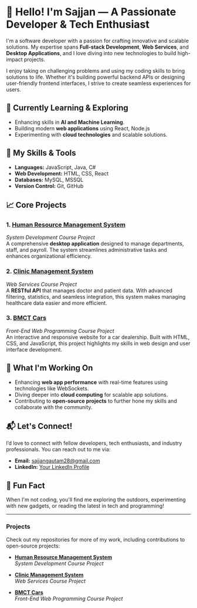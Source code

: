 # 👋 Hello! I'm Sajjan — A Passionate Developer & Tech Enthusiast

I'm a software developer with a passion for crafting innovative and scalable solutions. My expertise spans **Full-stack Development**, **Web Services**, and **Desktop Applications**, and I love diving into new technologies to build high-impact projects.

I enjoy taking on challenging problems and using my coding skills to bring solutions to life. Whether it's building powerful backend APIs or designing user-friendly frontend interfaces, I strive to create seamless experiences for users.

## 🌱 Currently Learning & Exploring
- Enhancing skills in **AI and Machine Learning**.
- Building modern **web applications** using React, Node.js
- Experimenting with **cloud technologies** and scalable solutions.

## 💼 My Skills & Tools
- **Languages:** JavaScript, Java, C#
- **Web Development:** HTML, CSS, React
- **Databases:** MySQL, MSSQL
- **Version Control:** Git, GitHub

## 📈 Core Projects

### 1. **[Human Resource Management System](https://github.com/sajjan15/System-Development.git)**  
*System Development Course Project*  
A comprehensive **desktop application** designed to manage departments, staff, and payroll. The system streamlines administrative tasks and enhances organizational efficiency.

### 2. **[Clinic Management System](https://github.com/sajjan15/Web-Services.git)**  
*Web Services Course Project*  
A **RESTful API** that manages doctor and patient data. With advanced filtering, statistics, and seamless integration, this system makes managing healthcare data easier and more efficient.

### 3. **[BMCT Cars](https://github.com/sajjan15/Front-End-Web-Programming.git)**  
*Front-End Web Programming Course Project*  
An interactive and responsive website for a car dealership. Built with HTML, CSS, and JavaScript, this project highlights my skills in web design and user interface development.

## 🚀 What I'm Working On
- Enhancing **web app performance** with real-time features using technologies like WebSockets.
- Diving deeper into **cloud computing** for scalable app solutions.
- Contributing to **open-source projects** to further hone my skills and collaborate with the community.

## 📬 Let's Connect!
I’d love to connect with fellow developers, tech enthusiasts, and industry professionals. You can reach out to me via:

- **Email:** [sajjangautam28@gmail.com](mailto:sajjangautam28@gmail.com)
- **LinkedIn:** [Your LinkedIn Profile](https://www.linkedin.com/in/your-profile)

## 🌟 Fun Fact
When I'm not coding, you'll find me exploring the outdoors, experimenting with new gadgets, or reading the latest in tech and programming!

---

### Projects

Check out my repositories for more of my work, including contributions to open-source projects:

- **[Human Resource Management System](https://github.com/sajjan15/System-Development.git)**  
*System Development Course Project*

- **[Clinic Management System](https://github.com/sajjan15/Web-Services.git)**  
*Web Services Course Project*

- **[BMCT Cars](https://github.com/sajjan15/Front-End-Web-Programming.git)**  
*Front-End Web Programming Course Project*
